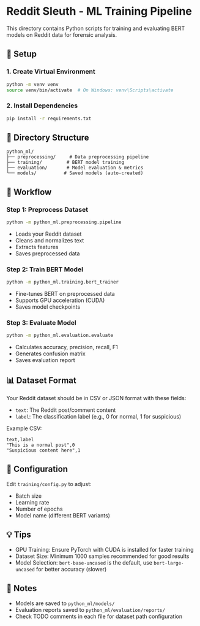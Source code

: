 # Reddit Sleuth - ML Training Pipeline

This directory contains Python scripts for training and evaluating BERT models on Reddit data for forensic analysis.

## 🚀 Setup

### 1. Create Virtual Environment
```bash
python -m venv venv
source venv/bin/activate  # On Windows: venv\Scripts\activate
```

### 2. Install Dependencies
```bash
pip install -r requirements.txt
```

## 📁 Directory Structure

```
python_ml/
├── preprocessing/     # Data preprocessing pipeline
├── training/         # BERT model training
├── evaluation/       # Model evaluation & metrics
└── models/          # Saved models (auto-created)
```

## 🔄 Workflow

### Step 1: Preprocess Dataset
```bash
python -m python_ml.preprocessing.pipeline
```
- Loads your Reddit dataset
- Cleans and normalizes text
- Extracts features
- Saves preprocessed data

### Step 2: Train BERT Model
```bash
python -m python_ml.training.bert_trainer
```
- Fine-tunes BERT on preprocessed data
- Supports GPU acceleration (CUDA)
- Saves model checkpoints

### Step 3: Evaluate Model
```bash
python -m python_ml.evaluation.evaluate
```
- Calculates accuracy, precision, recall, F1
- Generates confusion matrix
- Saves evaluation report

## 📊 Dataset Format

Your Reddit dataset should be in CSV or JSON format with these fields:
- `text`: The Reddit post/comment content
- `label`: The classification label (e.g., 0 for normal, 1 for suspicious)

Example CSV:
```csv
text,label
"This is a normal post",0
"Suspicious content here",1
```

## 🔧 Configuration

Edit `training/config.py` to adjust:
- Batch size
- Learning rate
- Number of epochs
- Model name (different BERT variants)

## 💡 Tips

- GPU Training: Ensure PyTorch with CUDA is installed for faster training
- Dataset Size: Minimum 1000 samples recommended for good results
- Model Selection: `bert-base-uncased` is the default, use `bert-large-uncased` for better accuracy (slower)

## 📝 Notes

- Models are saved to `python_ml/models/`
- Evaluation reports saved to `python_ml/evaluation/reports/`
- Check TODO comments in each file for dataset path configuration
